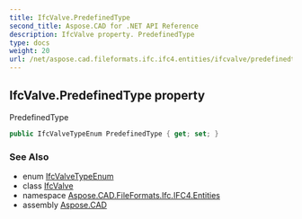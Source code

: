 ```yaml
---
title: IfcValve.PredefinedType
second_title: Aspose.CAD for .NET API Reference
description: IfcValve property. PredefinedType
type: docs
weight: 20
url: /net/aspose.cad.fileformats.ifc.ifc4.entities/ifcvalve/predefinedtype/
---
```

## IfcValve.PredefinedType property

PredefinedType

```csharp
public IfcValveTypeEnum PredefinedType { get; set; }
```

### See Also

* enum [IfcValveTypeEnum](../../../aspose.cad.fileformats.ifc.ifc4.types/ifcvalvetypeenum/)
* class [IfcValve](../)
* namespace [Aspose.CAD.FileFormats.Ifc.IFC4.Entities](../../ifcvalve/)
* assembly [Aspose.CAD](../../../)


